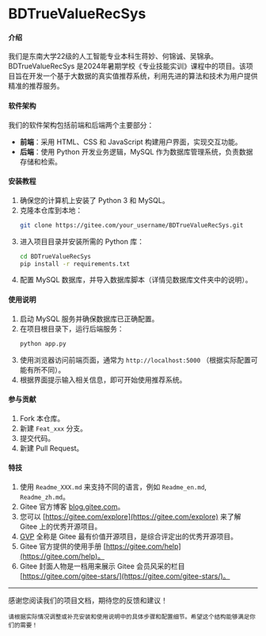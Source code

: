 # BDTrueValueRecSys

#### 介绍
我们是东南大学22级的人工智能专业本科生蒋妙、何锦诚、吴锦承。
BDTrueValueRecSys 是2024年暑期学校《专业技能实训》课程中的项目。该项目旨在开发一个基于大数据的真实值推荐系统，利用先进的算法和技术为用户提供精准的推荐服务。

#### 软件架构
我们的软件架构包括前端和后端两个主要部分：
- **前端**：采用 HTML、CSS 和 JavaScript 构建用户界面，实现交互功能。
- **后端**：使用 Python 开发业务逻辑，MySQL 作为数据库管理系统，负责数据存储和检索。

#### 安装教程

1. 确保您的计算机上安装了 Python 3 和 MySQL。
2. 克隆本仓库到本地：
   ```bash
   git clone https://gitee.com/your_username/BDTrueValueRecSys.git
   ```
3. 进入项目目录并安装所需的 Python 库：
   ```bash
   cd BDTrueValueRecSys
   pip install -r requirements.txt
   ```
4. 配置 MySQL 数据库，并导入数据库脚本（详情见数据库文件夹中的说明）。

#### 使用说明

1. 启动 MySQL 服务并确保数据库已正确配置。
2. 在项目根目录下，运行后端服务：
   ```bash
   python app.py
   ```
3. 使用浏览器访问前端页面，通常为 `http://localhost:5000` （根据实际配置可能有所不同）。
4. 根据界面提示输入相关信息，即可开始使用推荐系统。

#### 参与贡献

1. Fork 本仓库。
2. 新建 `Feat_xxx` 分支。
3. 提交代码。
4. 新建 Pull Request。

#### 特技

1. 使用 `Readme_XXX.md` 来支持不同的语言，例如 `Readme_en.md`, `Readme_zh.md`。
2. Gitee 官方博客 [blog.gitee.com](https://blog.gitee.com)。
3. 您可以 [https://gitee.com/explore](https://gitee.com/explore) 来了解 Gitee 上的优秀开源项目。
4. [GVP](https://gitee.com/gvp) 全称是 Gitee 最有价值开源项目，是综合评定出的优秀开源项目。
5. Gitee 官方提供的使用手册 [https://gitee.com/help](https://gitee.com/help)。
6. Gitee 封面人物是一档用来展示 Gitee 会员风采的栏目 [https://gitee.com/gitee-stars/](https://gitee.com/gitee-stars/)。

---
感谢您阅读我们的项目文档，期待您的反馈和建议！
```
请根据实际情况调整或补充安装和使用说明中的具体步骤和配置细节。希望这个结构能够满足你们的需要！